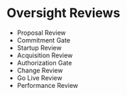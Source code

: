 # Oversight Reviews
* Proposal Review
* Commitment Gate
* Startup Review
* Acquisition Review
* Authorization Gate
* Change Review
* Go Live Review
* Performance Review
